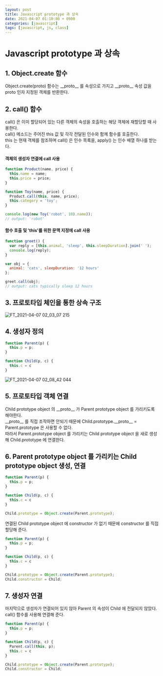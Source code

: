 ```yaml
---
layout: post
title: Javascript prototype 과 상속
date: 2021-04-07 01:10:00 + 0900
categories: [javascript]
tags: [javascript, js, class]
---
```

#  Javascript prototype 과 상속

## 1. Object.create 함수
  Object.create(proto) 함수는 \_\_proto__ 를 속성으로 가지고 \_\_proto__ 속성 값을 proto 인자 지정된 객체를 반환한다.
  
## 2. call() 함수
  call() 은 이미 할당되어 있는 다른 객체의 속성을 호출하는 해당 객체에 재할당할 때 사용한다.  
  call() 메소드는 주어진 this 값 및 각각 전달된 인수와 함께 함수를 호출한다.   
  this 는 현재 객체를 참조하며 call() 은 인수 목록을, apply() 는 인수 배열 하나를 받는다.   
  
#### 객체의 생성자 연결에 call 사용
  ```javascript
  function Product(name, price) {
    this.name = name;
    this.price = price;
  }
  
  function Toy(name, price) {
    Product.call(this, name, price);
    this.category = 'toy';
  }
  
  console.log(new Toy('robot', 10).name));
  // output: 'robot'
  ```
  
#### 함수 호출 및 'this'를 위한 문맥 지정에 call 사용
  ```javascript
  function greet() {
    var reply = [this.animal, 'sleep', this.sleepDuration].join(' ');
    console.log(reply);
  }
  
  var obj = {
    animal: 'cats', sleepDuration: '12 hours'
  };
  
  greet.call(obj);
  // output: cats typically sleep 12 hours
  ```
  
## 3. 프로토타입 체인을 통한 상속 구조
![FT_2021-04-07 02_03_07 215](https://user-images.githubusercontent.com/13375810/113752739-466e3800-9748-11eb-8555-b89f45382398.png)
  
## 4. 생성자 정의
```javascript
function Parent(p) {
  this.p = p;
}

function Child(p, c) {
  this.c = c
}
```
![FT_2021-04-07 02_08_42 044](https://user-images.githubusercontent.com/13375810/113752792-5554ea80-9748-11eb-90dc-7796495ad583.png)


## 5. 프로토타입 객체 연결
  Child prototype object 의 \_\_proto__ 가 Parent prototype object 를 가리키도록 해야한다.   
  \_\_proto__ 를 직접 조작하면 안되기 때문에 Child.prototype.\_\_proto__ = Parent.prototype 은 사용할 수 없다.   
  따라서 Parent.prototype object 를 가리키는 Child prototype object 을 새로 생성해 Child.prototype 에 연결한다.
  
## 6. Parent prototype object 를 가리키는 Child prototype object 생성, 연결
  ```javascript
  function Parent(p) {
    this.p = p;
  }

  function Child(p, c) {
    this.c = c
  }
  
  Child.prototype = Object.create(Parent.prototype);
  ```
  연결된 Child prototype object 에 constructor 가 없기 때문에 constructor 를 직접 할당해 준다.
  ```javascript
  function Parent(p) {
    this.p = p;
  }

  function Child(p, c) {
    this.c = c
  }
  
  Child.prototype = Object.create(Parent.prototype);
  Child.constructor = Child;
  ```
  
## 7. 생성자 연결
마지막으로 생성자가 연결되어 있지 않아 Parent 의 속성이 Child 에 전달되지 않았다. call() 함수를 사용해 연결해 준다.
  ```javascript
  function Parent(p) {
    this.p = p;
  }

  function Child(p, c) {
    Parent.call(this, p);
    this.c = c
  }
  
  Child.prototype = Object.create(Parent.prototype);
  Child.constructor = Child;
  ```
